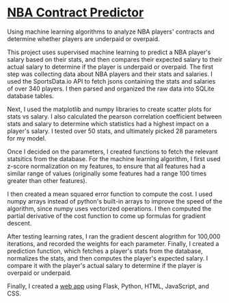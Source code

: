 # [NBA Contract Predictor](https://nbacontractpredictor.onrender.com/)

Using machine learning algorithms to analyze NBA players' contracts and determine whether players are underpaid or overpaid.

This project uses supervised machine learning to predict a NBA player's salary based on their stats, and then compares their expected salary to their actual salary to determine if the player is underpaid or overpaid. The first step was collecting data about NBA players and their stats and salaries. I used the SportsData.io API to fetch jsons containing the stats and salaries of over 340 players. I then parsed and organized the raw data into SQLite database tables.

Next, I used the matplotlib and numpy libraries to create scatter plots for stats vs salary. I also calculated the pearson correlation coefficient between stats and salary to determine which statistics had a highest impact on a player's salary. I tested over 50 stats, and ultimately picked 28 parameters for my model.

Once I decided on the parameters, I created functions to fetch the relevant statsitics from the database. For the machine learning algorithm, I first used z-score normalization on my features, to ensure that all features had a similar range of values (originally some features had a range 100 times greater than other features).

I then created a mean squared error function to compute the cost. I used numpy arrays instead of python's built-in arrays to improve the speed of the algorithm, since numpy uses vectorized operations. I then computed the partial derivative of the cost function to come up formulas for gradient descent.

After testing learning rates, I ran the gradient descent alogrithm for 100,000 iterations, and recorded the weights for each parameter. Finally, I created a prediction function, which fetches a player's stats from the database, normalizes the stats, and then computes the player's expected salary. I compare it with the player's actual salary to determine if the player is overpaid or underpaid.

Finally, I created a [web app](https://nbacontractpredictor.onrender.com/) using Flask, Python, HTML, JavaScript, and CSS.
